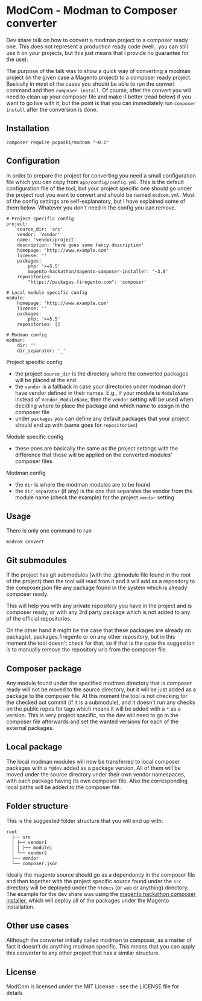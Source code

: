ModCom - Modman to Composer converter
=====================================

Dev share talk on how to convert a modman project to a composer ready one. This does not represent a
production ready code (well.. you can still use it on your projects, but this just means that I provide
no guarantee for the use).

The purpose of the talk was to show a quick way of converting a modman project (in the given case a
Magento project) to a composer ready project. Basically in most of the cases you should be able to
run the convert command and then `composer install`. Of course, after the convert you will need to
clean up your composer file and make it better (read below) if you want to go live with it, but the
point is that you can immediately run `composer install` after the conversion is done.

Installation
------------

    composer require poposki/modcom "~0.1"

Configuration
-------------

In order to prepare the project for converting you need a small configuration file which you can copy
from `app/config/config.yml`. This is the default configuration file of the tool, but your project
specific one should go under the project root you want to convert and should be named `modcom.yml`.
Most of the config settings are self-explanatory, but I have explained some of them below. Whatever
you don't need in the config you can remove.

    # Project specific config
    project:
        source_dir: 'src'
        vendor: 'Vendor'
        name: 'vendor/project'
        description: 'Here goes some fancy description'
        homepage: 'http://www.example.com'
        license: ''
        packages:
            php: '>=5.5'
            magento-hackathon/magento-composer-installer: '~3.0'
        repositories:
            "https://packages.firegento.com": 'composer'

    # Local module specific config
    module:
        homepage: 'http://www.example.com'
        license: ''
        packages:
            php: '>=5.5'
        repositories: []

    # Modman config
    modman:
        dir: ''
        dir_separator: '_'

Project specific config
 - the project `source_dir` is the directory where the converted packages will be placed at the end
 - the `vendor` is a fallback in case your directories under modman don't have vendor defined in their
   names. E.g., if your module is `ModuleName` instead of `Vendor_ModuleName`, then the `vendor` setting
   will be used when deciding where to place the package and which name to assign in the composer file
 - under `packages` you can define any default packages that your project should end up with (same goes
   for `repositories`)

Module specific config
 - these ones are basically the same as the project settings with the difference that these will be applied
   on the converted modules' composer files

Modman config
 - the `dir` is where the modman modules are to be found
 - the `dir_separator` (if any) is the one that separates the vendor from the module name (check the example)
   for the project `vendor` setting

Usage
-----

There is only one command to run

    modcom convert

Git submodules
--------------

If the project has git submodules (with the .gitmodule file found in the root of the project) then
the tool will read from it and it will add as a repository to the composer.json file any package
found in the system which is already composer ready.

This will help you with any private repository you have in the project and is composer ready, or with
any 3rd party package which is not added to any of the official repositories.

On the other hand it might be the case that these packages are already on packagist, packages.firegento
or on any other repository, but in this moment the tool doesn't check for that, so if that is the case the
suggestion is to manually remove the repository urls from the composer file.

Composer package
----------------

Any module found under the specified modman directory that is composer ready will not be moved to the
source directory, but it will be just added as a package to the composer file. At this moment the tool
is not checking for the checked out commit (if it is a submodule), and it doesn't run any checks on the
public repos for tags which means it will be added with a `*` as a version. This is very project specific,
so the dev will need to go in the composer file afterwards and set the wanted versions for each of the
external packages.

Local package
-------------

The local modman modules will now be transferred to local composer packages with a `*@dev` added as a
package version. All of them will be moved under the source directory under their own vendor namespaces,
with each package having its own composer file. Also the corresponding local paths will be added to the
composer file.

Folder structure
----------------

This is the suggested folder structure that you will end up with:

    root
      ├── src
      | ├── vendor1
      | | ├── module1
      | └── vendor2
      ├── vendor
      └── composer.json

Ideally the magento source should go as a dependency in the composer file and then together with the
project specific source found under the `src` directory will be deployed under the `htdocs` (or `web`
or anything) directory. The example for the dev share was using the
[magento hackathon composer installer](https://github.com/Cotya/magento-composer-installer),
which will deploy all of the packages under the Magento installation.

Other use cases
---------------

Although the converter initially called modman to composer, as a matter of fact it doesn't do anything
modman specific. This means that you can apply this converter to any other project that has a similar
structure.

License
-------

ModCom is licensed under the MIT License - see the LICENSE file for details
